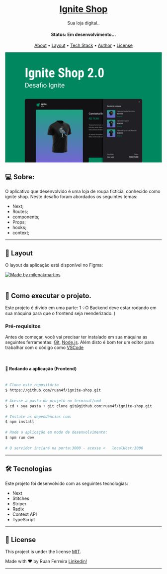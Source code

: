 <h1 align="center">
    <a href="#"> Ignite Shop </a>
</h1>

<p align="center"> Sua loja digital.. </p>

<h4 align="center"> 
	 Status: Em desenvolvimento...
</h4>

<p align="center">
 <a href="#-about">About</a> •
 <a href="#-layout">Layout</a> • 
 <a href="#-tech-stack">Tech Stack</a> • 
 <a href="#-author">Author</a> • 
 <a href="#-license">License</a>

</p>

![Preview](./.github/Capa.png)

## 💻 Sobre:

O aplicativo que desenvolvido é uma loja de roupa fictícia, conhecido como ignite shop.
Neste desafio foram abordados os seguintes temas:

- Next;
- Routes;
- components;
- Props;
- hooks;
- context;
---
## 🎨 Layout

O layout da aplicação está disponível no Figma:

<a href="https://www.figma.com/file/kBmbBqHWIf5Ww9ydgb5KK8/Ignite-Shop-2.0-(Copy)?node-id=0%3A1">
  <img alt="Made by milenakmartins" src="https://img.shields.io/badge/Acessar%20Layout%20-Figma-%2304D361">
</a>

<br>
<br>

## 🚀 Como executar o projeto.

Este projeto é divido em uma parte:
1
💡O Backend deve estar rodando em sua máquina para que o frontend seja reenderizado.
)

### Pré-requisitos

Antes de começar, você vai precisar ter instalado em sua máquina as seguintes ferramentas:
[Git](https://git-scm.com), [Node.js](https://nodejs.org/en/). 
Além disto é bom ter um editor para trabalhar com o código como [VSCode](https://code.visualstudio.com/)

<br>

#### 🎲 Rodando a aplicação (Frontend) 

```bash

# Clone este repositório
$ https://github.com/ruan4f/ignite-shop.git

# Acesse a pasta do projeto no terminal/cmd
$ cd + sua pasta + git clone git@github.com:ruan4f/ignite-shop.git

# Instale as dependências com:
$ npm install

# Rode a aplicação em modo de desenvolvimento:
$ npm run dev

# O servidor inciará na porta:3000 - acesse <   localHost:3000
```
---

## 🛠 Tecnologias

Este projeto foi desenvolvido com as seguintes tecnologias:

- Next
- Stitches
- Striper
- Radix
- Context API
- TypeScript

---
## 📝 License

This project is under the license [MIT](./LICENSE).

Made with ❤️ by Ruan Ferreira  [Linkedin!](https://www.linkedin.com/in/ruan-ferreira-s/)

---